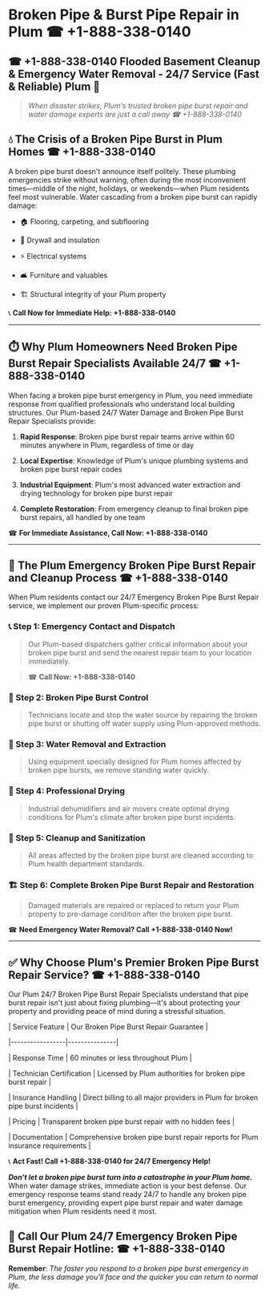 # Broken Pipe & Burst Pipe Repair in Plum ☎ +1-888-338-0140  
## ☎ +1-888-338-0140 Flooded Basement Cleanup & Emergency Water Removal - 24/7 Service (Fast & Reliable) Plum 🚨  

> *When disaster strikes, Plum's trusted broken pipe burst repair and water damage experts are just a call away ☎ +1-888-338-0140*  

## 💧 The Crisis of a Broken Pipe Burst in Plum Homes ☎ +1-888-338-0140  

A broken pipe burst doesn't announce itself politely. These plumbing emergencies strike without warning, often during the most inconvenient times—middle of the night, holidays, or weekends—when Plum residents feel most vulnerable. Water cascading from a broken pipe burst can rapidly damage:  

* 🏠 Flooring, carpeting, and subflooring  
* 🧱 Drywall and insulation  
* ⚡ Electrical systems  
* 🛋️ Furniture and valuables  
* 🏗️ Structural integrity of your Plum property  

📞 **Call Now for Immediate Help: +1-888-338-0140**  

---  

## ⏱️ Why Plum Homeowners Need Broken Pipe Burst Repair Specialists Available 24/7 ☎ +1-888-338-0140  

When facing a broken pipe burst emergency in Plum, you need immediate response from qualified professionals who understand local building structures. Our Plum-based 24/7 Water Damage and Broken Pipe Burst Repair Specialists provide:  

1. **Rapid Response**: Broken pipe burst repair teams arrive within 60 minutes anywhere in Plum, regardless of time or day  
2. **Local Expertise**: Knowledge of Plum's unique plumbing systems and broken pipe burst repair codes  
3. **Industrial Equipment**: Plum's most advanced water extraction and drying technology for broken pipe burst repair  
4. **Complete Restoration**: From emergency cleanup to final broken pipe burst repairs, all handled by one team  

☎ **For Immediate Assistance, Call Now: +1-888-338-0140**  

---  

## 🔧 The Plum Emergency Broken Pipe Burst Repair and Cleanup Process ☎ +1-888-338-0140  

When Plum residents contact our 24/7 Emergency Broken Pipe Burst Repair service, we implement our proven Plum-specific process:  

### 📞 Step 1: Emergency Contact and Dispatch  
> Our Plum-based dispatchers gather critical information about your broken pipe burst and send the nearest repair team to your location immediately.  
> ☎ **Call Now: +1-888-338-0140**  

### 🚿 Step 2: Broken Pipe Burst Control  
> Technicians locate and stop the water source by repairing the broken pipe burst or shutting off water supply using Plum-approved methods.  

### 🌊 Step 3: Water Removal and Extraction  
> Using equipment specially designed for Plum homes affected by broken pipe bursts, we remove standing water quickly.  

### 💨 Step 4: Professional Drying  
> Industrial dehumidifiers and air movers create optimal drying conditions for Plum's climate after broken pipe burst incidents.  

### 🧼 Step 5: Cleanup and Sanitization  
> All areas affected by the broken pipe burst are cleaned according to Plum health department standards.  

### 🏗️ Step 6: Complete Broken Pipe Burst Repair and Restoration  
> Damaged materials are repaired or replaced to return your Plum property to pre-damage condition after the broken pipe burst.  

☎ **Need Emergency Water Removal? Call +1-888-338-0140 Now!**  

---  

## ✅ Why Choose Plum's Premier Broken Pipe Burst Repair Service? ☎ +1-888-338-0140  

Our Plum 24/7 Broken Pipe Burst Repair Specialists understand that pipe burst repair isn't just about fixing plumbing—it's about protecting your property and providing peace of mind during a stressful situation.  

| Service Feature | Our Broken Pipe Burst Repair Guarantee |  
|-----------------|---------------|  
| Response Time | 60 minutes or less throughout Plum |  
| Technician Certification | Licensed by Plum authorities for broken pipe burst repair |  
| Insurance Handling | Direct billing to all major providers in Plum for broken pipe burst incidents |  
| Pricing | Transparent broken pipe burst repair with no hidden fees |  
| Documentation | Comprehensive broken pipe burst repair reports for Plum insurance requirements |  

📞 **Act Fast! Call +1-888-338-0140 for 24/7 Emergency Help!**  

***Don't let a broken pipe burst turn into a catastrophe in your Plum home.*** When water damage strikes, immediate action is your best defense. Our emergency response teams stand ready 24/7 to handle any broken pipe burst emergency, providing expert pipe burst repair and water damage mitigation when Plum residents need it most.  

## 📱 Call Our Plum 24/7 Emergency Broken Pipe Burst Repair Hotline: ☎ +1-888-338-0140  

**Remember**: *The faster you respond to a broken pipe burst emergency in Plum, the less damage you'll face and the quicker you can return to normal life.*